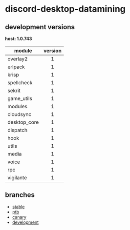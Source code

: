 # discord-desktop-datamining

## development versions

**host: 1.0.743**

| module | version |
| ------ | :-----: |
| overlay2 | 1 |
| erlpack | 1 |
| krisp | 1 |
| spellcheck | 1 |
| sekrit | 1 |
| game_utils | 1 |
| modules | 1 |
| cloudsync | 1 |
| desktop_core | 1 |
| dispatch | 1 |
| hook | 1 |
| utils | 1 |
| media | 1 |
| voice | 1 |
| rpc | 1 |
| vigilante | 1 |

## branches

- [stable](https://github.com/OpenAsar/discord-desktop-datamining/tree/stable)
- [ptb](https://github.com/OpenAsar/discord-desktop-datamining/tree/ptb)
- [canary](https://github.com/OpenAsar/discord-desktop-datamining/tree/canary)
- [development](https://github.com/OpenAsar/discord-desktop-datamining/tree/development)